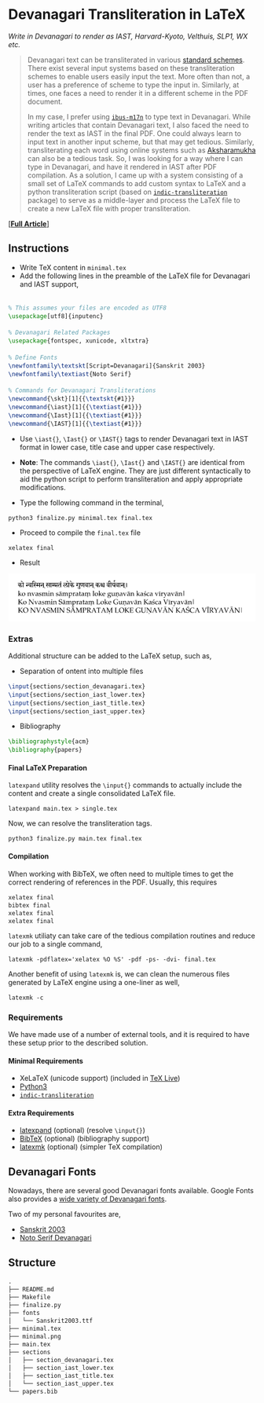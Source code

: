 # Devanagari Transliteration in LaTeX

*Write in Devanagari to render as IAST, Harvard-Kyoto, Velthuis, SLP1, WX etc.*

> Devanagari text can be transliterated in various [standard schemes](https://en.wikipedia.org/wiki/Devanagari_transliteration). There exist several input systems based on these transliteration schemes to enable users easily input the text. More often than not, a user has a preference of scheme to type the input in. Similarly, at times, one faces a need to render it in a different scheme in the PDF document.
>
> In my case, I prefer using [`ibus-m17n`](https://launchpad.net/ubuntu/+source/ibus-m17n) to type text in Devanagari. While writing articles that contain Devanagari text, I also faced the need to render the text as IAST in the final PDF.
> One could always learn to input text in another input scheme, but that may get tedious. Similarly, transliterating each word using online systems such as [Aksharamukha](https://aksharamukha.appspot.com/converter) can also be a tedious task. So, I was looking for a way where I can type in Devanagari, and have it rendered in IAST after PDF compilation. As a solution, I came up with a system consisting of a small set of LaTeX commands to add custom syntax to LaTeX and a python transliteration script (based on [`indic-transliteration`](http://pypi.org/indic-transliteration) package) to serve as a middle-layer and process the LaTeX file to create a new LaTeX file with proper transliteration.

[[**Full Article**]](https://hrishikeshrt.github.io/post/devanagari-transliteration-in-latex/)

## Instructions

* Write TeX content in `minimal.tex`
* Add the following lines in the preamble of the LaTeX file for Devanagari and IAST support,

```latex

% This assumes your files are encoded as UTF8
\usepackage[utf8]{inputenc}

% Devanagari Related Packages
\usepackage{fontspec, xunicode, xltxtra}

% Define Fonts
\newfontfamily\textskt[Script=Devanagari]{Sanskrit 2003}
\newfontfamily\textiast{Noto Serif}

% Commands for Devanagari Transliterations
\newcommand{\skt}[1]{{\textskt{#1}}}
\newcommand{\iast}[1]{{\textiast{#1}}}
\newcommand{\Iast}[1]{{\textiast{#1}}}
\newcommand{\IAST}[1]{{\textiast{#1}}}
```

* Use `\iast{}`, `\Iast{}` or `\IAST{}` tags to render Devanagari text in IAST format in lower case, title case and upper case respectively.
* **Note**: The commands `\iast{}`, `\Iast{}` and `\IAST{}` are identical from the perspective of LaTeX engine. They are just different syntactically to aid the python script to perform transliteration and apply appropriate modifications.

* Type the following command in the terminal,

```console
python3 finalize.py minimal.tex final.tex
```
* Proceed to compile the `final.tex` file

```console
xelatex final
```
* Result

![PDF](minimal.png)

### Extras

Additional structure can be added to the LaTeX setup, such as,

* Separation of ontent into multiple files

```latex
\input{sections/section_devanagari.tex}
\input{sections/section_iast_lower.tex}
\input{sections/section_iast_title.tex}
\input{sections/section_iast_upper.tex}
```

* Bibliography

```latex
\bibliographystyle{acm}
\bibliography{papers}
```

#### Final LaTeX Preparation

`latexpand` utility resolves the `\input{}` commands to actually include the content and create a single consolidated LaTeX file.

```console
latexpand main.tex > single.tex
```

Now, we can resolve the transliteration tags.
```console
python3 finalize.py main.tex final.tex
```

#### Compilation

When working with BibTeX, we often need to multiple times to get the correct rendering of references in the PDF. Usually, this requires

```console
xelatex final
bibtex final
xelatex final
xelatex final
```

`latexmk` utiliaty can take care of the tedious compilation routines and reduce our job to a single command,

```console
latexmk -pdflatex='xelatex %O %S' -pdf -ps- -dvi- final.tex
```

Another benefit of using `latexmk` is, we can clean the numerous files generated by LaTeX engine using a one-liner as well,

```console
latexmk -c
```

### Requirements

We have made use of a number of external tools, and it is required to have these setup prior to the described solution.

#### Minimal Requirements

* XeLaTeX (unicode support) (included in [TeX Live](https://www.tug.org/texlive/))
* [Python3](https://www.python.org/downloads/)
* [`indic-transliteration`](https://pypi.org/project/indic-transliteration/)

#### Extra Requirements

* [latexpand](https://ctan.org/pkg/latexpand?lang=en) (optional) (resolve `\input{}`)
* [BibTeX](http://www.bibtex.org/) (optional) (bibliography support)
* [latexmk](https://mg.readthedocs.io/latexmk.html) (optional) (simpler TeX compilation)

## Devanagari Fonts

Nowadays, there are several good Devanagari fonts available. Google Fonts also provides a [wide variety of Devanagari fonts](https://fonts.google.com/?subset=devanagari).

Two of my personal favourites are,

* [Sanskrit 2003](https://omkarananda-ashram.org/Sanskrit/itranslator2003.htm#dls)
* [Noto Serif Devanagari](https://fonts.google.com/noto/specimen/Noto+Serif+Devanagari)

## Structure

```console
.
├── README.md
├── Makefile
├── finalize.py
├── fonts
│   └── Sanskrit2003.ttf
├── minimal.tex
├── minimal.png
├── main.tex
├── sections
│   ├── section_devanagari.tex
│   ├── section_iast_lower.tex
│   ├── section_iast_title.tex
│   └── section_iast_upper.tex
└── papers.bib
```
